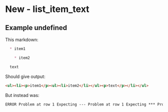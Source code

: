 # New - list_item_text

## Example undefined

This markdown:

```markdown
  * item1

    * item2

  text

```

Should give output:

```html
<ul><li><p>item1</p><ul><li>item2</li></ul><p>text</p></li></ul>
```

But instead was:

```html
ERROR Problem at row 1 Expecting --- Problem at row 1 Expecting *** Problem at row 1 Expecting ___
```
